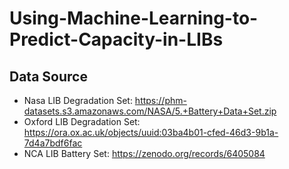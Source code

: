 # Using-Machine-Learning-to-Predict-Capacity-in-LIBs

## Data Source

- Nasa LIB Degradation Set: <https://phm-datasets.s3.amazonaws.com/NASA/5.+Battery+Data+Set.zip>
- Oxford LIB Degradation Set: <https://ora.ox.ac.uk/objects/uuid:03ba4b01-cfed-46d3-9b1a-7d4a7bdf6fac>
- NCA LIB Battery Set: <https://zenodo.org/records/6405084>
